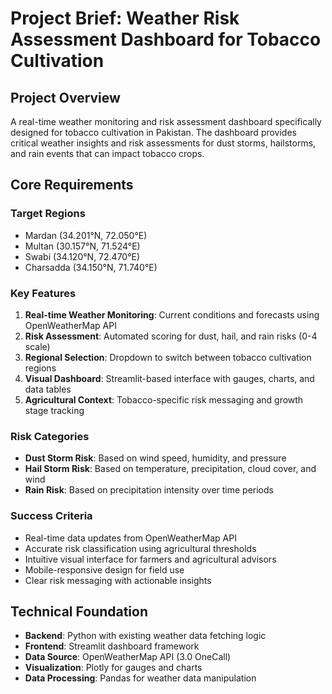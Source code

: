 # Project Brief: Weather Risk Assessment Dashboard for Tobacco Cultivation

## Project Overview
A real-time weather monitoring and risk assessment dashboard specifically designed for tobacco cultivation in Pakistan. The dashboard provides critical weather insights and risk assessments for dust storms, hailstorms, and rain events that can impact tobacco crops.

## Core Requirements

### Target Regions
- Mardan (34.201°N, 72.050°E)
- Multan (30.157°N, 71.524°E) 
- Swabi (34.120°N, 72.470°E)
- Charsadda (34.150°N, 71.740°E)

### Key Features
1. **Real-time Weather Monitoring**: Current conditions and forecasts using OpenWeatherMap API
2. **Risk Assessment**: Automated scoring for dust, hail, and rain risks (0-4 scale)
3. **Regional Selection**: Dropdown to switch between tobacco cultivation regions
4. **Visual Dashboard**: Streamlit-based interface with gauges, charts, and data tables
5. **Agricultural Context**: Tobacco-specific risk messaging and growth stage tracking

### Risk Categories
- **Dust Storm Risk**: Based on wind speed, humidity, and pressure
- **Hail Storm Risk**: Based on temperature, precipitation, cloud cover, and wind
- **Rain Risk**: Based on precipitation intensity over time periods

### Success Criteria
- Real-time data updates from OpenWeatherMap API
- Accurate risk classification using agricultural thresholds
- Intuitive visual interface for farmers and agricultural advisors
- Mobile-responsive design for field use
- Clear risk messaging with actionable insights

## Technical Foundation
- **Backend**: Python with existing weather data fetching logic
- **Frontend**: Streamlit dashboard framework
- **Data Source**: OpenWeatherMap API (3.0 OneCall)
- **Visualization**: Plotly for gauges and charts
- **Data Processing**: Pandas for weather data manipulation 